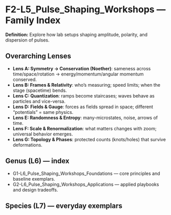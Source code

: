 # F2-L5_Pulse_Shaping_Workshops — Family Index
**Definition:** Explore how lab setups shaping amplitude, polarity, and dispersion of pulses.

## Overarching Lenses

- **Lens A: Symmetry -> Conservation (Noether)**: sameness across time/space/rotation → energy/momentum/angular momentum conserved.
- **Lens B: Frames & Relativity**: who’s measuring; speed limits; when the stage (spacetime) bends.
- **Lens C: Quantization**: ramps become staircases; waves behave as particles and vice-versa.
- **Lens D: Fields & Gauge**: forces as fields spread in space; different “potentials” = same physics.
- **Lens E: Randomness & Entropy**: many-microstates, noise, arrows of time.
- **Lens F: Scale & Renormalization**: what matters changes with zoom; universal behavior emerges.
- **Lens G: Topology & Phases**: protected counts (knots/holes) that survive deformations.

## Genus (L6) — index
- G1-L6_Pulse_Shaping_Workshops_Foundations — core principles and baseline exemplars.
- G2-L6_Pulse_Shaping_Workshops_Applications — applied playbooks and design tradeoffs.

## Species (L7) — everyday exemplars
